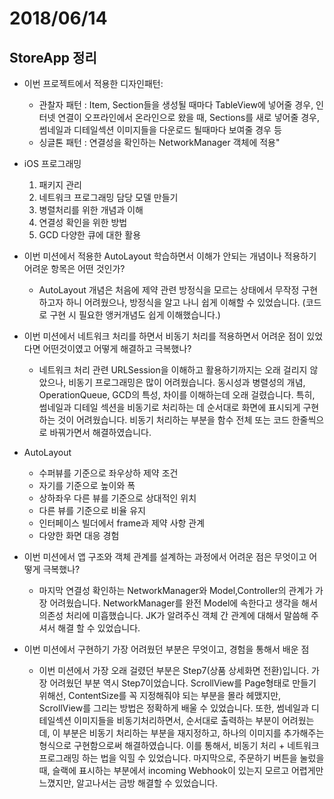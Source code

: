 # 2018/06/14
## StoreApp 정리
- 이번 프로젝트에서 적용한 디자인패턴:
  - 관찰자 패턴 : Item, Section들을 생성될 때마다 TableView에 넣어줄 경우, 인터넷 연결이 오프라인에서 온라인으로 왔을 때, Sections를 새로 넣어줄 경우, 썸네일과 디테일섹션 이미지들을 다운로드 될때마다 보여줄 경우 등
  - 싱글톤 패턴 : 연결성을 확인하는 NetworkManager 객체에 적용"    

- iOS 프로그래밍
  1. 패키지 관리
  2. 네트워크 프로그래밍 담당 모델 만들기
  3. 병렬처리를 위한 개념과 이해
  4. 연결성 확인을 위한 방법
  5. GCD 다양한 큐에 대한 활용

- 이번 미션에서 적용한 AutoLayout 학습하면서 이해가 안되는 개념이나 적용하기 어려운 항목은 어떤 것인가?
  - AutoLayout 개념은 처음에 제약 관련 방정식을 모르는 상태에서 무작정 구현하고자 하니 어려웠으나, 방정식을 알고 나니 쉽게 이해할 수 있었습니다. (코드로 구현 시 필요한 앵커개념도 쉽게 이해했습니다.)    

- 이번 미션에서 네트워크 처리를 하면서 비동기 처리를 적용하면서 어려운 점이 있었다면 어떤것이였고 어떻게 해결하고 극복했나?
  - 네트워크 처리 관련 URLSession을 이해하고 활용하기까지는 오래 걸리지 않았으나, 비동기 프로그래밍은 많이 어려웠습니다. 동시성과 병렬성의 개념, OperationQueue, GCD의 특성, 차이를 이해하는데 오래 걸렸습니다. 특히, 썸네일과 디테일 섹션을 비동기로 처리하는 데 순서대로 화면에 표시되게 구현하는 것이 어려웠습니다. 비동기 처리하는 부분을 함수 전체 또는 코드 한줄씩으로 바꿔가면서 해결하였습니다.    

- AutoLayout
  - 수퍼뷰를 기준으로 좌우상하 제약 조건
  - 자기를 기준으로 높이와 폭
  - 상하좌우 다른 뷰를 기준으로 상대적인 위치
  - 다른 뷰를 기준으로 비율 유지
  - 인터페이스 빌더에서 frame과 제약 사항 관계
  - 다양한 화면 대응 경험    

- 이번 미션에서 앱 구조와 객체 관계를 설계하는 과정에서 어려운 점은 무엇이고 어떻게 극복했나?
  - 마지막 연결성 확인하는 NetworkManager와 Model,Controller의 관계가 가장 어려웠습니다. NetworkManager를 완전 Model에 속한다고 생각을 해서 의존성 처리에 미흡했습니다. JK가 알려주신 객체 간 관계에 대해서 말씀해 주셔서 해결 할 수 있었습니다.    

- 이번 미션에서 구현하기 가장 어려웠던 부분은 무엇이고, 경험을 통해서 배운 점
  - 이번 미션에서 가장 오래 걸렸던 부분은 Step7(상품 상세화면 전환)입니다. 가장 어려웠던 부분 역시 Step7이었습니다. ScrollView를 Page형태로 만들기 위해선, ContentSize를 꼭 지정해줘야 되는 부분을 몰라 헤맸지만, ScrollView를 그리는 방법은 정확하게 배울 수 있었습니다. 또한, 썸네일과 디테일섹션 이미지들을 비동기처리하면서, 순서대로 출력하는 부분이 어려웠는데, 이 부분은 비동기 처리하는 부분을 재지정하고, 하나의 이미지를 추가해주는 형식으로 구현함으로써 해결하였습니다. 이를 통해서, 비동기 처리 + 네트워크 프로그래밍 하는 법을 익힐 수 있었습니다. 마지막으로, 주문하기 버튼을 눌렀을 때, 슬랙에 표시하는 부분에서 incoming Webhook이 있는지 모르고 어렵게만 느꼈지만, 알고나서는 금방 해결할 수 있었습니다.        
